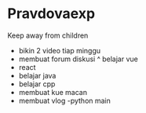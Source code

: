 # Pravdovaexp
Keep away from children
- bikin 2 video tiap minggu
- membuat forum diskusi
^ belajar vue
- react
- belajar java
- belajar cpp
- membuat kue macan
- membuat vlog
-python
main
